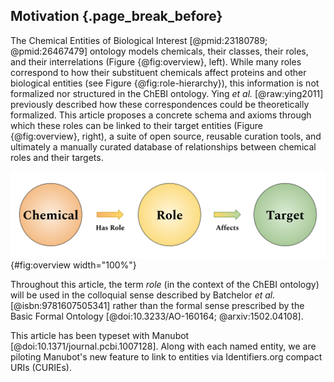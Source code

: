## Motivation {.page_break_before}

The Chemical Entities of Biological Interest [@pmid:23180789; @pmid:26467479] ontology models chemicals, their classes, their roles, and their interrelations (Figure {@fig:overview}, left).
While many roles correspond to how their substituent chemicals affect proteins and other biological entities (see Figure {@fig:role-hierarchy}), this information is not formalized nor structured in the ChEBI ontology.
Ying *et al.* [@raw:ying2011] previously described how these correspondences could be theoretically formalized.
This article proposes a concrete schema and axioms through which these roles can be linked to their target entities (Figure {@fig:overview}, right), a suite of open source, reusable curation tools, and ultimately a manually curated database of relationships between chemical roles and their targets. 

![Schema for inference of chemicals' relations to targets via roles. Targets may be other chemicals, proteins, protein families, protein complexes, pathways, pathologies, or organisms.](images/figure_1_overview.svg){#fig:overview width="100%"}

Throughout this article, the term *role* (in the context of the ChEBI ontology) will be used in the colloquial sense described by Batchelor *et al.* [@isbn:9781607505341] rather than the formal sense prescribed by the Basic Formal Ontology [@doi:10.3233/AO-160164; @arxiv:1502.04108].

This article has been typeset with Manubot [@doi:10.1371/journal.pcbi.1007128].
Along with each named entity, we are piloting Manubot's new feature to link to entities via Identifiers.org compact URIs (CURIEs).
